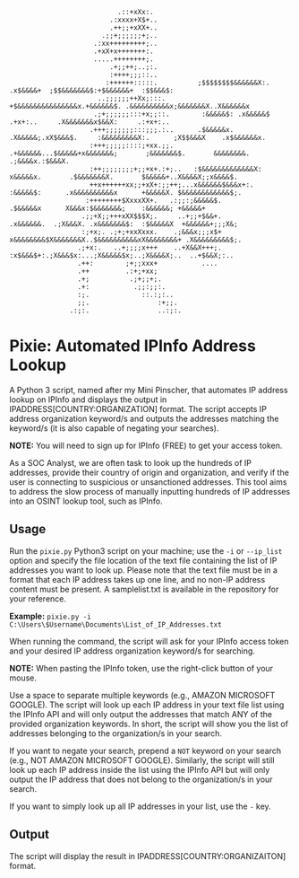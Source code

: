                                .::+xXx:.                                                                                                  
                             .:xxxx+X$+..                                                                                                 
                             .++;;+xXX+..                                                                                                 
                           .;;+;;;;;;+;..                                                                                                 
                         .:xx+++++++++;..                                                                                                 
                         .+xX+x+++++++:.                                                                                                  
                         .....++++++++;.                                                                                                  
                             .+;;++;..;:.                                                                                                 
                             :++++;;;::..                                                                                                 
                            :++++++:::::.          ;$$$$$$$$&&&&&&X:.  .x$&&&&+  ;$$&&&&&&&$:+$&&&&&&+  :$$&&&$:                          
                          ..;;;;;;++Xx;:::.        +$&&&&&&&&&&&&&&&x.+&&&&&&$. .&&&&&&&&&&x;&&&&&&&X..X&&&&&&x                           
                         .;+;;;;;;:::+x;;::.        :&&&&&$: .x&&&&&$ .+x+:..     .X&&&&&&&x$&&X:     .:+x+:..                            
                        .+++;;;;;;;:::;;;.:..      .$&&&&&x. .X&&&&&;.xX$&&&$.     :&&&&&&&&&X:.      ;X$$&&&X    .x$&&&&&&x.             
                        :+++;;;;;::::;+xx.;;.     .+&&&&&&...$&&&&&+x&&&&&&&;       ;&&&&&&&$.       &&&&&&&&. .;&&&&x.:$&&&X.            
                        :++;;;;;;;;+;;+x+.:+;..   :$&&&&&&&&&&&&&X:  x&&&&&x.       .$&&&&&&&X.       $&&&&&+..X&&&&X;;x&&&&$.            
                        ++x++++++xx;;+xX+:;;++;...x&&&&&&$&&&x+:.   :&&&&&$:      .x&&&&&&&&&&x      +&&&&&X. $&&&&&&&&&&&&$;.            
                       :++++++++$XxxxXX+.   .:;;:;&&&&&$.          .$&&&&&x      X&&&x:$&&&&&&&;    :&&&&&&; +&&&&&+                      
                      .;;+X;;+++xXX$$$X;.     ..+;;+$&&+.         .x&&&&&&.  .;X&&&X. .x&&&&&&&$:  :$&&&&&X  +&&&&&&+;;;X&;               
                      :;+x;. .;+;+xxXxxx.    .;&&&x;;;x$+        x&&&&&&&&$X&&&&&&&X..$&&&&&&&&&&xX&&&&&&&&+ .X&&&&&&&&&$;.               
                     .;+x:.   ..+;;;;x+++    ..+X&&X+++;.        :x$&&&$+:.;X&&&$x:...;X&&&&&$x;..;X&&&&X;..  ..+$&&X;:..                 
                     .++:        ;+;;xxx+           ....                                                                                  
                     .++         .:+;+xx;                                                                                                 
                     .+;          .;+;;+;.                                                                                                
                     .+:           .;;:;;:.                                                                                               
                     :;.             ::.:;:..                                                                                             
                     ;;.                 :+;;.                                                                                            
                   .:;:.                 ..:;:.     

# Pixie: Automated IPInfo Address Lookup
A Python 3 script, named after my Mini Pinscher, that automates IP address lookup on IPInfo and displays the output in IPADDRESS[COUNTRY:ORGANIZATION] format. The script accepts IP address organization keyword/s and outputs the addresses matching the keyword/s (it is also capable of negating your searches). 

**NOTE:** You will need to sign up for IPInfo (FREE) to get your access token.

As a SOC Analyst, we are often task to look up the hundreds of IP addresses, provide their country of origin and organization, and verify if the user is connecting to suspicious or unsanctioned addresses. This tool aims to address the slow process of manually inputting hundreds of IP addresses into an OSINT lookup tool, such as IPInfo.

## Usage

Run the `pixie.py` Python3 script on your machine; use the `-i` or `--ip_list` option and specify the file location of the text file containing the list of IP addresses you want to look up. Please note that the text file must be in a format that each IP address takes up one line, and no non-IP address content must be present. A samplelist.txt is available in the repository for your reference.

**Example:** `pixie.py -i C:\Users\$Username\Documents\List_of_IP_Addresses.txt`


When running the command, the script will ask for your IPInfo access token and your desired IP address organization keyword/s for searching. 

**NOTE:** When pasting the IPInfo token, use the right-click button of your mouse.

Use a space to separate multiple keywords (e.g., AMAZON MICROSOFT GOOGLE). The script will look up each IP address in your text file list using the IPInfo API and will only output the addresses that match ANY of the provided organization keywords. In short, the script will show you the list of addresses belonging to the organization/s in your search.


If you want to negate your search, prepend a `NOT` keyword on your search (e.g., NOT AMAZON MICROSOFT GOOGLE). Similarly, the script will still look up each IP address inside the list using the IPInfo API but will only output the IP address that does not belong to the organization/s in your search.


If you want to simply look up all IP addresses in your list, use the `-` key.


## Output

The script will display the result in IPADDRESS[COUNTRY:ORGANIZAITON] format. 
